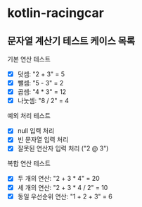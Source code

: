# kotlin-racingcar

## 문자열 계산기 테스트 케이스 목록

기본 연산 테스트

- [x] 덧셈: "2 + 3" = 5
- [x] 뺄셈: "5 - 3" = 2
- [x] 곱셈: "4 * 3" = 12
- [x] 나눗셈: "8 / 2" = 4

예외 처리 테스트

- [x] null 입력 처리
- [x] 빈 문자열 입력 처리
- [x] 잘못된 연산자 입력 처리 ("2 @ 3")

복합 연산 테스트

- [x] 두 개의 연산: "2 + 3 * 4" = 20
- [x] 세 개의 연산: "2 + 3 * 4 / 2" = 10
- [x] 동일 우선순위 연산: "1 + 2 + 3" = 6